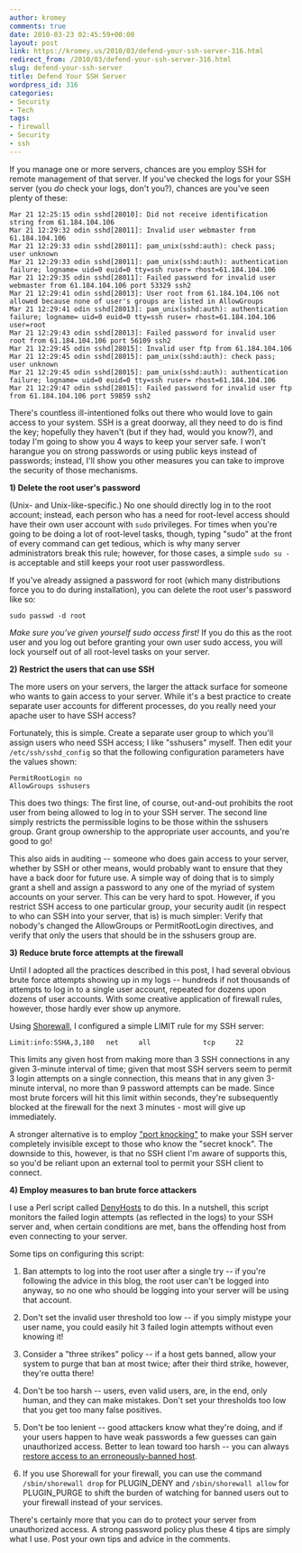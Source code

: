 ```yaml
---
author: kromey
comments: true
date: 2010-03-23 02:45:59+00:00
layout: post
link: https://kromey.us/2010/03/defend-your-ssh-server-316.html
redirect_from: /2010/03/defend-your-ssh-server-316.html
slug: defend-your-ssh-server
title: Defend Your SSH Server
wordpress_id: 316
categories:
- Security
- Tech
tags:
- firewall
- Security
- ssh
---
```


If you manage one or more servers, chances are you employ SSH for remote management of that server. If you've checked the logs for your SSH server (you _do_ check your logs, don't you?), chances are you've seen plenty of these:

    Mar 21 12:25:15 odin sshd[28010]: Did not receive identification string from 61.184.104.106
    Mar 21 12:29:32 odin sshd[28011]: Invalid user webmaster from 61.184.104.106
    Mar 21 12:29:33 odin sshd[28011]: pam_unix(sshd:auth): check pass; user unknown
    Mar 21 12:29:33 odin sshd[28011]: pam_unix(sshd:auth): authentication failure; logname= uid=0 euid=0 tty=ssh ruser= rhost=61.184.104.106
    Mar 21 12:29:35 odin sshd[28011]: Failed password for invalid user webmaster from 61.184.104.106 port 53329 ssh2
    Mar 21 12:29:41 odin sshd[28013]: User root from 61.184.104.106 not allowed because none of user's groups are listed in AllowGroups
    Mar 21 12:29:41 odin sshd[28013]: pam_unix(sshd:auth): authentication failure; logname= uid=0 euid=0 tty=ssh ruser= rhost=61.184.104.106  user=root
    Mar 21 12:29:43 odin sshd[28013]: Failed password for invalid user root from 61.184.104.106 port 56109 ssh2
    Mar 21 12:29:45 odin sshd[28015]: Invalid user ftp from 61.184.104.106
    Mar 21 12:29:45 odin sshd[28015]: pam_unix(sshd:auth): check pass; user unknown
    Mar 21 12:29:45 odin sshd[28015]: pam_unix(sshd:auth): authentication failure; logname= uid=0 euid=0 tty=ssh ruser= rhost=61.184.104.106
    Mar 21 12:29:47 odin sshd[28015]: Failed password for invalid user ftp from 61.184.104.106 port 59859 ssh2

There's countless ill-intentioned folks out there who would love to gain access to your system. SSH is a great doorway, all they need to do is find the key; hopefully they haven't (but if they had, would you know?), and today I'm going to show you 4 ways to keep your server safe. I won't harangue you on strong passwords or using public keys instead of passwords; instead, I'll show you other measures you can take to improve the security of those mechanisms.

**1) Delete the root user's password**

(Unix- and Unix-like-specific.) No one should directly log in to the root account; instead, each person who has a need for root-level access should have their own user account with `sudo` privileges. For times when you're going to be doing a lot of root-level tasks, though, typing "sudo" at the front of every command can get tedious, which is why many server administrators break this rule; however, for those cases, a simple `sudo su -` is acceptable and still keeps your root user passwordless.

If you've already assigned a password for root (which many distributions force you to do during installation), you can delete the root user's password like so:


    
    sudo passwd -d root



_Make sure you've given yourself sudo access first!_ If you do this as the root user and you log out before granting your own user sudo access, you will lock yourself out of all root-level tasks on your server.

**2) Restrict the users that can use SSH**

The more users on your servers, the larger the attack surface for someone who wants to gain access to your server. While it's a best practice to create separate user accounts for different processes, do you really need your apache user to have SSH access?

Fortunately, this is simple. Create a separate user group to which you'll assign users who need SSH access; I like "sshusers" myself. Then edit your `/etc/ssh/sshd_config` so that the following configuration parameters have the values shown:


    
    PermitRootLogin no
    AllowGroups sshusers



This does two things: The first line, of course, out-and-out prohibits the root user from being allowed to log in to your SSH server. The second line simply restricts the permissible logins to be those within the sshusers group. Grant group ownership to the appropriate user accounts, and you're good to go!

This also aids in auditing -- someone who does gain access to your server, whether by SSH or other means, would probably want to ensure that they have a back door for future use. A simple way of doing that is to simply grant a shell and assign a password to any one of the myriad of system accounts on your server. This can be very hard to spot. However, if you restrict SSH access to one particular group, your security audit (in respect to who can SSH into your server, that is) is much simpler: Verify that nobody's changed the AllowGroups or PermitRootLogin directives, and verify that only the users that should be in the sshusers group are.

**3) Reduce brute force attempts at the firewall**

Until I adopted all the practices described in this post, I had several obvious brute force attempts showing up in my logs -- hundreds if not thousands of attempts to log in to a single user account, repeated for dozens upon dozens of user accounts. With some creative application of firewall rules, however, those hardly ever show up anymore.

Using [Shorewall](http://www.shorewall.net/), I configured a simple LIMIT rule for my SSH server:


    
    Limit:info:SSHA,3,180   net     all             tcp     22



This limits any given host from making more than 3 SSH connections in any given 3-minute interval of time; given that most SSH servers seem to permit 3 login attempts on a single connection, this means that in any given 3-minute interval, no more than 9 password attempts can be made. Since most brute forcers will hit this limit within seconds, they're subsequently blocked at the firewall for the next 3 minutes - most will give up immediately.

A stronger alternative is to employ ["port knocking"](http://www.shorewall.net/4.2/PortKnocking.html) to make your SSH server completely invisible except to those who know the "secret knock". The downside to this, however, is that no SSH client I'm aware of supports this, so you'd be reliant upon an external tool to permit your SSH client to connect.

**4) Employ measures to ban brute force attackers**

I use a Perl script called [DenyHosts](http://denyhosts.sourceforge.net/index.html) to do this. In a nutshell, this script monitors the failed login attempts (as reflected in the logs) to your SSH server and, when certain conditions are met, bans the offending host from even connecting to your server.

Some tips on configuring this script:



	
  1. Ban attempts to log into the root user after a single try -- if you're following the advice in this blog, the root user can't be logged into anyway, so no one who should be logging into your server will be using that account.

	
  2. Don't set the invalid user threshold too low -- if you simply mistype your user name, you could easily hit 3 failed login attempts without even knowing it!

	
  3. Consider a "three strikes" policy -- if a host gets banned, allow your system to purge that ban at most twice; after their third strike, however, they're outta there!

	
  4. Don't be too harsh -- users, even valid users, are, in the end, only human, and they can make mistakes. Don't set your thresholds too low that you get too many false positives.

	
  5. Don't be too lenient -- good attackers know what they're doing, and if your users happen to have weak passwords a few guesses can gain unauthorized access. Better to lean toward too harsh -- you can always [restore access to an erroneously-banned host](http://denyhosts.sourceforge.net/faq.html#3_19).

	
  6. If you use Shorewall for your firewall, you can use the command `/sbin/shorewall drop` for PLUGIN_DENY and `/sbin/shorewall allow` for PLUGIN_PURGE to shift the burden of watching for banned users out to your firewall instead of your services.





There's certainly more that you can do to protect your server from unauthorized access. A strong password policy plus these 4 tips are simply what I use. Post your own tips and advice in the comments.
